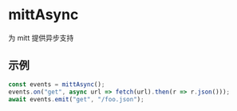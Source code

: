 # mittAsync

为 mitt 提供异步支持

## 示例

```js
const events = mittAsync();
events.on("get", async url => fetch(url).then(r => r.json()));
await events.emit("get", "/foo.json");
```
